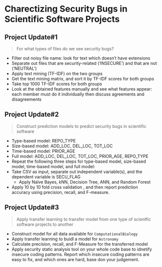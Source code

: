 # Charectizing Security Bugs in Scientific Software Projects 

## Project Update#1 

> For what types of files do we see security bugs? 

-  Filter out noisy file name: look for text which doesn’t have extensions 
-  Separate out files that are security-related (‘INSECURE’) and that are not (‘NEUTRAL’)
-  Apply text mining (TF-IDF) on the two groups 
-  Get the text mining matrix, and sort it by TF-IDF scores for both groups  
-  Take top 1000 TF-IDF scores for both groups 
-  Look at the obtained features manually and see what features appear: each member must do it individually then discuss agreements and disagreements  


## Project Update#2

> Construct prediction models to predict security bugs in scientific software

- Type-based model: REPO_TYPE
- Size-based model: ADD_LOC, DEL_LOC, TOT_LOC
- Time-based model: PRIOR_AGE
- Full model: ADD_LOC, DEL_LOC, TOT_LOC, PRIOR_AGE, REPO_TYPE
- Repeat the following three steps for type-based model, size-based model, time-based model, and full model:
- Take CSV as input, separate out independent variable(s), and the dependent variable is SECU_FLAG
  - Apply Naïve Bayes, kNN, Decision Tree, ANN, and Random Forest
- Apply 10 by 10 fold cross validation , and then report prediction accuracy using precision, recall, and F-measure. 

## Project Update#3

> Apply transfer learning to transfer model from one type of scientfic software projects to another

- Construct model for all data available for `ComputationalBiology` 
- Apply transfer learning to buidl a model for `Astronomy` 
- Calculate precision, recall, and F-Measure for the transferred model 
- Apply security static analysis tool on your whole code base to idnetify insecure coding patterns. Report which insecure 
  coding patterns are easy to fix, and which ones are hard, base don your judgement.  